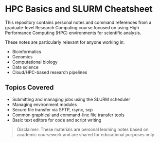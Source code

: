 # HPC Basics and SLURM Cheatsheet

This repository contains personal notes and command references from a graduate-level Research Computing course focused on using High Performance Computing (HPC) environments for scientific analysis.

These notes are particularly relevant for anyone working in:
- Bioinformatics
- Genomics
- Computational biology
- Data science
- Cloud/HPC-based research pipelines

## Topics Covered
- Submitting and managing jobs using the SLURM scheduler
- Managing environment modules
- Secure file transfer via SFTP, rsync, scp
- Common graphical and command-line file transfer tools
- Basic text editors for code and script writing

> Disclaimer: These materials are personal learning notes based on academic coursework and are shared for educational purposes only.

